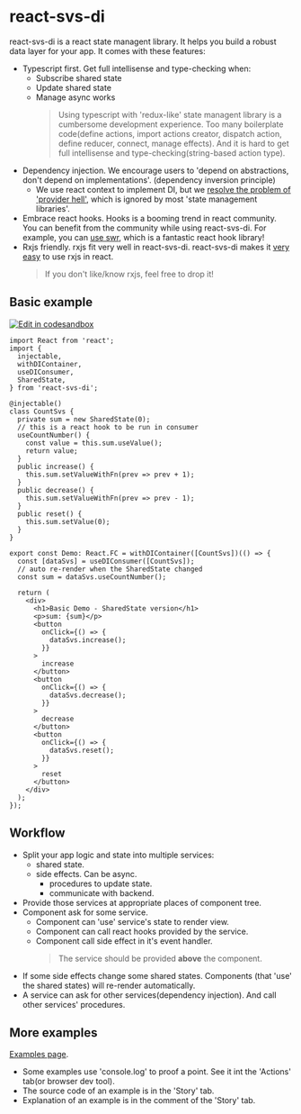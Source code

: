 # react-svs-di

react-svs-di is a react state managent library. It helps you build a robust data layer for your app. It comes with these features:

- Typescript first. Get full intellisense and type-checking when:
  - Subscribe shared state
  - Update shared state
  - Manage async works
    > Using typescript with 'redux-like' state managent library is a cumbersome development experience. Too many boilerplate code(define actions, import actions creator, dispatch action, define reducer, connect, manage effects). And it is hard to get full intellisense and type-checking(string-based action type).
- Dependency injection. We encourage users to 'depend on abstractions, don't depend on implementations'. (dependency inversion principle)
  - We use react context to implement DI, but we [resolve the problem of 'provider hell'](https://csr632.github.io/react-svs-di/?path=/story/no-provider-hell--demo), which is ignored by most 'state management libraries'.
- Embrace react hooks. Hooks is a booming trend in react community. You can benefit from the community while using react-svs-di. For example, you can [use swr](https://csr632.github.io/react-svs-di/?path=/story/plugin-hook-consumer-hook--demo), which is a fantastic react hook library!
- Rxjs friendly. rxjs fit very well in react-svs-di. react-svs-di makes it [very](https://csr632.github.io/react-svs-di/?path=/story/basic-rxjs-version--demo) [easy](https://csr632.github.io/react-svs-di/?path=/story/life-cycle-to-rxjs--demo) to use rxjs in react.
  > If you don't like/know rxjs, feel free to drop it!

## Basic example

[![Edit in codesandbox](https://codesandbox.io/static/img/play-codesandbox.svg)](https://codesandbox.io/s/pensive-hamilton-j3511?fontsize=14&hidenavigation=1&theme=dark)

```tsx
import React from 'react';
import {
  injectable,
  withDIContainer,
  useDIConsumer,
  SharedState,
} from 'react-svs-di';

@injectable()
class CountSvs {
  private sum = new SharedState(0);
  // this is a react hook to be run in consumer
  useCountNumber() {
    const value = this.sum.useValue();
    return value;
  }
  public increase() {
    this.sum.setValueWithFn(prev => prev + 1);
  }
  public decrease() {
    this.sum.setValueWithFn(prev => prev - 1);
  }
  public reset() {
    this.sum.setValue(0);
  }
}

export const Demo: React.FC = withDIContainer([CountSvs])(() => {
  const [dataSvs] = useDIConsumer([CountSvs]);
  // auto re-render when the SharedState changed
  const sum = dataSvs.useCountNumber();

  return (
    <div>
      <h1>Basic Demo - SharedState version</h1>
      <p>sum: {sum}</p>
      <button
        onClick={() => {
          dataSvs.increase();
        }}
      >
        increase
      </button>
      <button
        onClick={() => {
          dataSvs.decrease();
        }}
      >
        decrease
      </button>
      <button
        onClick={() => {
          dataSvs.reset();
        }}
      >
        reset
      </button>
    </div>
  );
});
```

## Workflow

- Split your app logic and state into multiple services:
  - shared state.
  - side effects. Can be async.
    - procedures to update state.
    - communicate with backend.
- Provide those services at appropriate places of component tree.
- Component ask for some service.
  - Component can 'use' service's state to render view.
  - Component can call react hooks provided by the service.
  - Component call side effect in it's event handler.
    > The service should be provided **above** the component.
- If some side effects change some shared states. Components (that 'use' the shared states) will re-render automatically.
- A service can ask for other services(dependency injection). And call other services' procedures.

## More examples

[Examples page](https://csr632.github.io/react-svs-di).

- Some examples use 'console.log' to proof a point. See it int the 'Actions' tab(or browser dev tool).
- The source code of an example is in the 'Story' tab.
- Explanation of an example is in the comment of the 'Story' tab.
